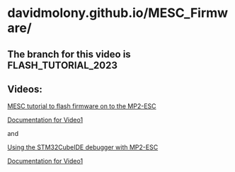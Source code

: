 # davidmolony.github.io/MESC_Firmware/
## The branch for this video is FLASH_TUTORIAL_2023

## Videos:

[MESC tutorial to flash firmware on to the MP2-ESC](https://www.youtube.com/watch?v=nHqouHzY8-Y)

[Documentation for Video1](MESC_TUTORIAL_VIDEO1.md)

and

[Using the STM32CubeIDE debugger with MP2-ESC](https://www.youtube.com/watch?v=OsqP2L_DqyM)

[Documentation for Video1](MESC_TUTORIAL_VIDEO2.md)

